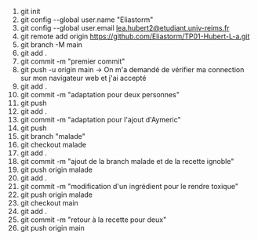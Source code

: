 1) git init
2) git config --global user.name "Eliastorm"
3) git config --global user.email lea.hubert2@etudiant.univ-reims.fr
4) git remote add origin https://github.com/Eliastorm/TP01-Hubert-L-a.git
5) git branch -M main
6) git add .
7) git commit -m "premier commit"
8) git push -u origin main
-> On m'a demandé de vérifier ma connection sur mon navigateur web et j'ai accepté
9) git add .
10) git commit -m "adaptation pour deux personnes"
11) git push
12) git add .
13) git commit -m "adaptation pour l'ajout d'Aymeric"
14) git push
15) git branch "malade"
16) git checkout malade
17) git add .
18) git commit -m "ajout de la branch malade et de la recette ignoble"
19) git push origin malade
20) git add .
21) git commit -m "modification d'un ingrédient pour le rendre toxique"
22) git push origin malade
23) git checkout main
24) git add .
25) git commit -m "retour à la recette pour deux" 
26) git push origin main

